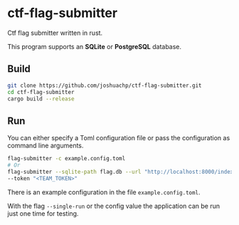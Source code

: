# ctf-flag-submitter

Ctf flag submitter written in rust.

This program supports an **SQLite** or **PostgreSQL** database.

## Build

```bash
git clone https://github.com/joshuachp/ctf-flag-submitter.git
cd ctf-flag-submitter
cargo build --release
```

## Run

You can either specify a Toml configuration file or pass the configuration as
command line arguments.

```bash
flag-submitter -c example.config.toml
# Or
flag-submitter --sqlite-path flag.db --url "http://localhost:8000/index.php"
--token "<TEAM_TOKEN>"
```

There is an example configuration in the file `example.config.toml`.

With the flag `--single-run` or the config value the application can be run just
one time for testing.
